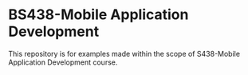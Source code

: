 # BS438-Mobile Application Development
This repository is for examples made within the scope of S438-Mobile Application Development course.
